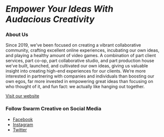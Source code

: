 # *Empower Your Ideas With Audacious Creativity*

### About Us

Since 2019, we’ve been focused on creating a vibrant collaborative community, crafting excellent online experiences, incubating our own ideas, and playing a healthy amount of video games. A combination of part client services, part co-op, part collaborative studio, and part production house we’ve built, launched, and cultivated our own ideas, giving us valuable insight into creating high-end experiences for our clients. We’re more interested in partnering with companies and individuals than boosting our own egos, far more invested in empowering great ideas than focusing on who thought of it, and fun fact: we actually like hanging out together.

[Visit our website](https://swarmcreative.co)

### Follow Swarm Creative on Social Media

- [Facebook](https://www.facebook.com/swarmcreative)
- [Instagram](https://www.instagram.com/swarmcreative/)
- [Twitter](https://twitter.com/SwarmCreative)
